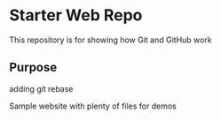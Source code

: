 # Starter Web Repo

This repository is for showing how Git and GitHub work

## Purpose
adding git rebase

Sample website with plenty of files for demos